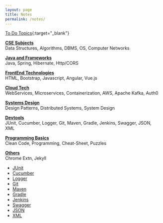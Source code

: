 ```yaml
---
layout: page
title: Notes
permalink: /notes/
---
```


[To Do Topics](todo){:target="_blank"}

[**CSE Subjects**](/cse)  
Data Structures, Algorithms, DBMS, OS, Computer Networks

[**Java and Frameworks**](/java)  
Java, Spring, Hibernate, Http/CORS

[**FrontEnd Technologies**](/front-end)  
HTML, Bootstrap, Javascript, Angular, Vue.js

[**Cloud Tech**](/cloud)  
WebServices, Microservices, Containerization, AWS, Apache Kafka, Auth0

[**Systems Design**](/architect)  
Design Patterns, Distributed Systems, System Design

[**Devtools**](/devtools)  
JUnit, Cucumber, Logger, Git, Maven, Gradle, Jenkins, Swagger, JSON, XML

[**Programming Basics**](/programming)  
Clean Code, Programming, Cheat-Sheet, Puzzles

[**Others**](/others)  
Chrome Extn, Jekyll

  - [JUnit](junit)
  - [Cucumber](cucumber)
  - [Logger](logger)
  - [Git](git)
  - [Maven](maven)
  - [Gradle](gradle)
  - [Jenkins](jenkins)
  - [Swagger](swagger)
  - [JSON](json)
  - [XML](xml)